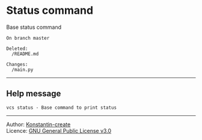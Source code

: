 # Status command

Base status command

```shell
On branch master

Deleted:
  /README.md

Changes:
  /main.py
```

___

## Help message

```shell
vcs status - Base command to print status
```

___

Author: [Konstantin-create](https://github.com/Konstantin-create)
\
Licence: [GNU General Public License v3.0](/LICENSE)